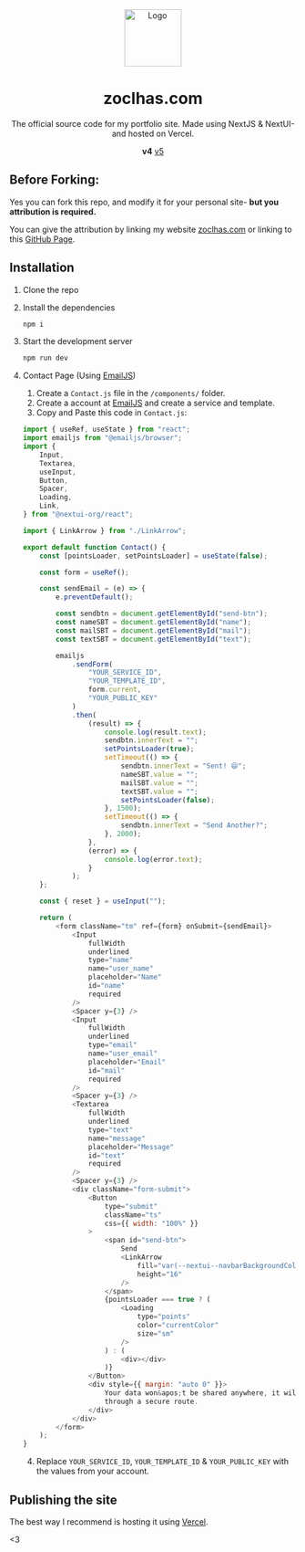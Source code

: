 <div align="center">
  <img alt="Logo" src="https://raw.githubusercontent.com/zoclhas/zoclhas-website-v4/main/public/meta-img.png" width="100" />
</div>
<h1 align="center">
  zoclhas.com
</h1>
<p align="center">
The official source code for my portfolio site. Made using NextJS & NextUI- and hosted on Vercel.
</p>
<p align="center">
<b>v4</b> <a href="https://github.com/zoclhas/zoclhas-v5">v5</a>
</p>

## Before Forking:

Yes you can fork this repo, and modify it for your personal site- **but you attribution is required.**

You can give the attribution by linking my website [zoclhas.com](https://zoclhas.com/) or linking to this [GitHub Page](https://github.com/zoclhas/zoclhas-website-v4).

## Installation

1. Clone the repo

2. Install the dependencies

    ```sh
    npm i
    ```

3. Start the development server

    ```sh
    npm run dev
    ```

4. Contact Page (Using [EmailJS](https://www.emailjs.com/))

    1. Create a `Contact.js` file in the `/components/` folder.
    2. Create a account at [EmailJS](https://www.emailjs.com/) and create a service and template.
    3. Copy and Paste this code in `Contact.js`:

    ```js
    import { useRef, useState } from "react";
    import emailjs from "@emailjs/browser";
    import {
        Input,
        Textarea,
        useInput,
        Button,
        Spacer,
        Loading,
        Link,
    } from "@nextui-org/react";

    import { LinkArrow } from "./LinkArrow";

    export default function Contact() {
        const [pointsLoader, setPointsLoader] = useState(false);

        const form = useRef();

        const sendEmail = (e) => {
            e.preventDefault();

            const sendbtn = document.getElementById("send-btn");
            const nameSBT = document.getElementById("name");
            const mailSBT = document.getElementById("mail");
            const textSBT = document.getElementById("text");

            emailjs
                .sendForm(
                    "YOUR_SERVICE_ID",
                    "YOUR_TEMPLATE_ID",
                    form.current,
                    "YOUR_PUBLIC_KEY"
                )
                .then(
                    (result) => {
                        console.log(result.text);
                        sendbtn.innerText = "";
                        setPointsLoader(true);
                        setTimeout(() => {
                            sendbtn.innerText = "Sent! 😄";
                            nameSBT.value = "";
                            mailSBT.value = "";
                            textSBT.value = "";
                            setPointsLoader(false);
                        }, 1500);
                        setTimeout(() => {
                            sendbtn.innerText = "Send Another?";
                        }, 2000);
                    },
                    (error) => {
                        console.log(error.text);
                    }
                );
        };

        const { reset } = useInput("");

        return (
            <form className="tm" ref={form} onSubmit={sendEmail}>
                <Input
                    fullWidth
                    underlined
                    type="name"
                    name="user_name"
                    placeholder="Name"
                    id="name"
                    required
                />
                <Spacer y={3} />
                <Input
                    fullWidth
                    underlined
                    type="email"
                    name="user_email"
                    placeholder="Email"
                    id="mail"
                    required
                />
                <Spacer y={3} />
                <Textarea
                    fullWidth
                    underlined
                    type="text"
                    name="message"
                    placeholder="Message"
                    id="text"
                    required
                />
                <Spacer y={3} />
                <div className="form-submit">
                    <Button
                        type="submit"
                        className="ts"
                        css={{ width: "100%" }}
                    >
                        <span id="send-btn">
                            Send
                            <LinkArrow
                                fill="var(--nextui--navbarBackgroundColor)"
                                height="16"
                            />
                        </span>
                        {pointsLoader === true ? (
                            <Loading
                                type="points"
                                color="currentColor"
                                size="sm"
                            />
                        ) : (
                            <div></div>
                        )}
                    </Button>
                    <div style={{ margin: "auto 0" }}>
                        Your data won&apos;t be shared anywhere, it will be sent
                        through a secure route.
                    </div>
                </div>
            </form>
        );
    }
    ```

    4. Replace `YOUR_SERVICE_ID`, `YOUR_TEMPLATE_ID` & `YOUR_PUBLIC_KEY` with the values from your account.

## Publishing the site

The best way I recommend is hosting it using [Vercel](https://vercel.com/).

&lt;3
